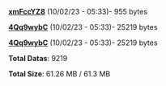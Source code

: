 [**xmFccYZ8**](/data/xmFccYZ8.txt) (10/02/23 - 05:33)- 955 bytes

[**4Qq9wybC**](/data/4Qq9wybC.txt) (10/02/23 - 05:33)- 25219 bytes

[**4Qq9wybC**](/data/4Qq9wybC.txt) (10/02/23 - 05:33)- 25219 bytes

**Total Datas**: 9219

**Total Size**: 61.26 MB / 61.3 MB